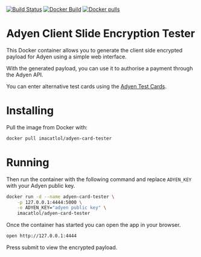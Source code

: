[![Build Status](https://travis-ci.org/thomaslorentsen/adyen-card-tester.svg?branch=master)](https://travis-ci.org/thomaslorentsen/adyen-card-tester)
[![Docker Build](https://img.shields.io/docker/automated/imacatlol/adyen-card-tester.svg)](https://hub.docker.com/r/imacatlol/adyen-card-tester/)
[![Docker pulls](https://img.shields.io/docker/pulls/imacatlol/adyen-card-tester.svg)](https://hub.docker.com/r/imacatlol/adyen-card-tester/)
# Adyen Client Slide Encryption Tester
This Docker container allows you to generate the client side encrypted payload for Adyen using a simple web interface.

With the generated payload, you can use it to authorise a payment through the Adyen API.

You can enter alternative test cards using the [Adyen Test Cards](https://docs.adyen.com/developers/payments/test-cards/test-card-numbers).
# Installing
Pull the image from Docker with:
```bash
docker pull imacatlol/adyen-card-tester
```
# Running
Then run the container with the following command and replace ```ADYEN_KEY``` with your Adyen public key.
```bash
docker run -d --name adyen-card-tester \
	-p 127.0.0.1:4444:5000 \
	-e ADYEN_KEY="adyen public key" \
	imacatlol/adyen-card-tester
```
Once the container has started you can open the app in your browser.

```bash
open http://127.0.0.1:4444
```

Press submit to view the encrypted payload.
